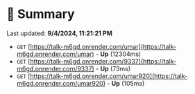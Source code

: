 # 📖 Summary
Last updated: **9/4/2024, 11:21:21 PM**

- `GET` [https://talk-m6gd.onrender.com/umar](https://talk-m6gd.onrender.com/umar) - **Up** (12304ms)
- `GET` [https://talk-m6gd.onrender.com/9337](https://talk-m6gd.onrender.com/9337) - **Up** (73ms)
- `GET` [https://talk-m6gd.onrender.com/umar920](https://talk-m6gd.onrender.com/umar920) - **Up** (105ms)
